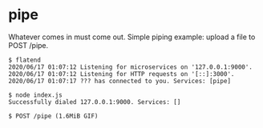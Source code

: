 # pipe

Whatever comes in must come out. Simple piping example: upload a file to POST /pipe.

```
$ flatend
2020/06/17 01:07:12 Listening for microservices on '127.0.0.1:9000'.
2020/06/17 01:07:12 Listening for HTTP requests on '[::]:3000'.
2020/06/17 01:07:17 ??? has connected to you. Services: [pipe]

$ node index.js
Successfully dialed 127.0.0.1:9000. Services: []

$ POST /pipe (1.6MiB GIF)
```